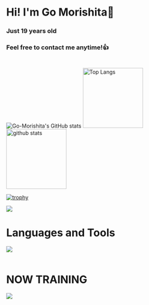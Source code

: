 # Hi! I'm Go Morishita👋
### Just 19 years old 
### Feel free to contact me anytime!👍
#
![Go-Morishita's GitHub stats](https://github-readme-stats.vercel.app/api?username=Go-Morishita&show_icons=true&theme=tokyonight)
 <img alt="Top Langs" height="160px" src="https://github-readme-stats.vercel.app/api/top-langs/?username=daichi0812&layout=compact&theme=tokyonight" />
  <img alt="github stats" height="160px" src="https://github-readme-stats.vercel.app/api?username=daichi0812&theme=tokyonight&show_icons=true" />

[![trophy](https://github-profile-trophy.vercel.app/?username=Go-Morishita&theme=tokyonight)](https://github.com/ryo-ma/github-profile-trophy)

![](http://github-profile-summary-cards.vercel.app/api/cards/profile-details?username=Go-Morishita&theme=tokyonight)

# Languages and Tools

<img src="https://skillicons.dev/icons?i=react,vite,bootstrap,vercel,html,css,js,typescript,c,java" /> <br /><br />
  
# NOW TRAINING

<img src="https://skillicons.dev/icons?i=next,firebase" /> <br /><br />

